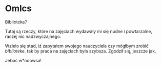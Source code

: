 # Omlcs

Biblioteka?

Tutaj są rzeczy, które na zajęciach wydawały mi się nudne i powtarzalne, raczej nic nadzwyczajnego.

Wzieło się stad, iż zapytałem swojego nauczyciela czy mógłbym zrobić *biblioteke*, tak by praca na zajęciach była szybsza.
Zgodził się, jeszcze jak.

Jebać w*ndowsa!